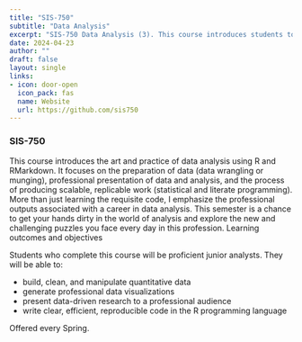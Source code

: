 ```yaml
---
title: "SIS-750"
subtitle: "Data Analysis"
excerpt: "SIS-750 Data Analysis (3). This course introduces students to the study and practice of data analysis, focusing especially on generating, managing, and analyzing quantitative data. Topics include data visualization, data cleaning, and the presentation of data and data analysis to professional audiences. Offered in spring. Prerequisite: SIS-600."
date: 2024-04-23
author: ""
draft: false
layout: single
links:
- icon: door-open
  icon_pack: fas
  name: Website
  url: https://github.com/sis750
---
```



### SIS-750

This course introduces the art and practice of data analysis using R and RMarkdown. It focuses on the preparation of data (data wrangling or munging), professional presentation of data and analysis, and the process of producing scalable, replicable work (statistical and literate programming). More than just learning the requisite code, I emphasize the professional outputs associated with a career in data analysis. This semester is a chance to get your hands dirty in the world of analysis and explore the new and challenging puzzles you face every day in this profession.
Learning outcomes and objectives

Students who complete this course will be proficient junior analysts. They will be able to:

- build, clean, and manipulate quantitative data
- generate professional data visualizations
- present data-driven research to a professional audience
- write clear, efficient, reproducible code in the R programming language

Offered every Spring.